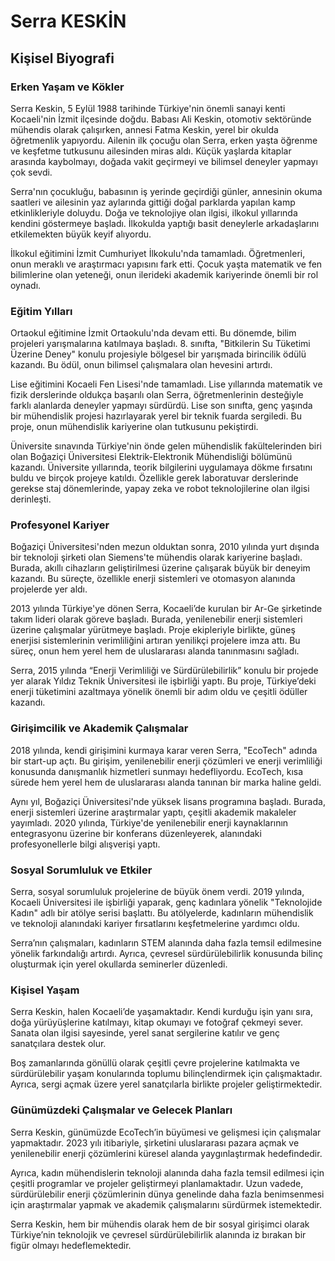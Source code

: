 # Serra KESKİN

## Kişisel Biyografi

### Erken Yaşam ve Kökler

Serra Keskin, 5 Eylül 1988 tarihinde Türkiye'nin önemli sanayi kenti Kocaeli'nin İzmit ilçesinde doğdu. Babası Ali Keskin, otomotiv sektöründe mühendis olarak çalışırken, annesi Fatma Keskin, yerel bir okulda öğretmenlik yapıyordu. Ailenin ilk çocuğu olan Serra, erken yaşta öğrenme ve keşfetme tutkusunu ailesinden miras aldı. Küçük yaşlarda kitaplar arasında kaybolmayı, doğada vakit geçirmeyi ve bilimsel deneyler yapmayı çok sevdi.

Serra'nın çocukluğu, babasının iş yerinde geçirdiği günler, annesinin okuma saatleri ve ailesinin yaz aylarında gittiği doğal parklarda yapılan kamp etkinlikleriyle doluydu. Doğa ve teknolojiye olan ilgisi, ilkokul yıllarında kendini göstermeye başladı. İlkokulda yaptığı basit deneylerle arkadaşlarını etkilemekten büyük keyif alıyordu.

İlkokul eğitimini İzmit Cumhuriyet İlkokulu'nda tamamladı. Öğretmenleri, onun meraklı ve araştırmacı yapısını fark etti. Çocuk yaşta matematik ve fen bilimlerine olan yeteneği, onun ilerideki akademik kariyerinde önemli bir rol oynadı.

### Eğitim Yılları

Ortaokul eğitimine İzmit Ortaokulu'nda devam etti. Bu dönemde, bilim projeleri yarışmalarına katılmaya başladı. 8. sınıfta, "Bitkilerin Su Tüketimi Üzerine Deney" konulu projesiyle bölgesel bir yarışmada birincilik ödülü kazandı. Bu ödül, onun bilimsel çalışmalara olan hevesini artırdı.

Lise eğitimini Kocaeli Fen Lisesi'nde tamamladı. Lise yıllarında matematik ve fizik derslerinde oldukça başarılı olan Serra, öğretmenlerinin desteğiyle farklı alanlarda deneyler yapmayı sürdürdü. Lise son sınıfta, genç yaşında bir mühendislik projesi hazırlayarak yerel bir teknik fuarda sergiledi. Bu proje, onun mühendislik kariyerine olan tutkusunu pekiştirdi.

Üniversite sınavında Türkiye'nin önde gelen mühendislik fakültelerinden biri olan Boğaziçi Üniversitesi Elektrik-Elektronik Mühendisliği bölümünü kazandı. Üniversite yıllarında, teorik bilgilerini uygulamaya dökme fırsatını buldu ve birçok projeye katıldı. Özellikle gerek laboratuvar derslerinde gerekse staj dönemlerinde, yapay zeka ve robot teknolojilerine olan ilgisi derinleşti.

### Profesyonel Kariyer

Boğaziçi Üniversitesi'nden mezun olduktan sonra, 2010 yılında yurt dışında bir teknoloji şirketi olan Siemens'te mühendis olarak kariyerine başladı. Burada, akıllı cihazların geliştirilmesi üzerine çalışarak büyük bir deneyim kazandı. Bu süreçte, özellikle enerji sistemleri ve otomasyon alanında projelerde yer aldı.

2013 yılında Türkiye'ye dönen Serra, Kocaeli’de kurulan bir Ar-Ge şirketinde takım lideri olarak göreve başladı. Burada, yenilenebilir enerji sistemleri üzerine çalışmalar yürütmeye başladı. Proje ekipleriyle birlikte, güneş enerjisi sistemlerinin verimliliğini artıran yenilikçi projelere imza attı. Bu süreç, onun hem yerel hem de uluslararası alanda tanınmasını sağladı. 

Serra, 2015 yılında “Enerji Verimliliği ve Sürdürülebilirlik” konulu bir projede yer alarak Yıldız Teknik Üniversitesi ile işbirliği yaptı. Bu proje, Türkiye’deki enerji tüketimini azaltmaya yönelik önemli bir adım oldu ve çeşitli ödüller kazandı.

### Girişimcilik ve Akademik Çalışmalar

2018 yılında, kendi girişimini kurmaya karar veren Serra, "EcoTech" adında bir start-up açtı. Bu girişim, yenilenebilir enerji çözümleri ve enerji verimliliği konusunda danışmanlık hizmetleri sunmayı hedefliyordu. EcoTech, kısa sürede hem yerel hem de uluslararası alanda tanınan bir marka haline geldi. 

Aynı yıl, Boğaziçi Üniversitesi'nde yüksek lisans programına başladı. Burada, enerji sistemleri üzerine araştırmalar yaptı, çeşitli akademik makaleler yayımladı. 2020 yılında, Türkiye'de yenilenebilir enerji kaynaklarının entegrasyonu üzerine bir konferans düzenleyerek, alanındaki profesyonellerle bilgi alışverişi yaptı.

### Sosyal Sorumluluk ve Etkiler

Serra, sosyal sorumluluk projelerine de büyük önem verdi. 2019 yılında, Kocaeli Üniversitesi ile işbirliği yaparak, genç kadınlara yönelik "Teknolojide Kadın" adlı bir atölye serisi başlattı. Bu atölyelerde, kadınların mühendislik ve teknoloji alanındaki kariyer fırsatlarını keşfetmelerine yardımcı oldu. 

Serra’nın çalışmaları, kadınların STEM alanında daha fazla temsil edilmesine yönelik farkındalığı artırdı. Ayrıca, çevresel sürdürülebilirlik konusunda bilinç oluşturmak için yerel okullarda seminerler düzenledi. 

### Kişisel Yaşam

Serra Keskin, halen Kocaeli’de yaşamaktadır. Kendi kurduğu işin yanı sıra, doğa yürüyüşlerine katılmayı, kitap okumayı ve fotoğraf çekmeyi sever. Sanata olan ilgisi sayesinde, yerel sanat sergilerine katılır ve genç sanatçılara destek olur. 

Boş zamanlarında gönüllü olarak çeşitli çevre projelerine katılmakta ve sürdürülebilir yaşam konularında toplumu bilinçlendirmek için çalışmaktadır. Ayrıca, sergi açmak üzere yerel sanatçılarla birlikte projeler geliştirmektedir. 

### Günümüzdeki Çalışmalar ve Gelecek Planları

Serra Keskin, günümüzde EcoTech’in büyümesi ve gelişmesi için çalışmalar yapmaktadır. 2023 yılı itibariyle, şirketini uluslararası pazara açmak ve yenilenebilir enerji çözümlerini küresel alanda yaygınlaştırmak hedefindedir. 

Ayrıca, kadın mühendislerin teknoloji alanında daha fazla temsil edilmesi için çeşitli programlar ve projeler geliştirmeyi planlamaktadır. Uzun vadede, sürdürülebilir enerji çözümlerinin dünya genelinde daha fazla benimsenmesi için araştırmalar yapmak ve akademik çalışmalarını sürdürmek istemektedir.

Serra Keskin, hem bir mühendis olarak hem de bir sosyal girişimci olarak Türkiye’nin teknolojik ve çevresel sürdürülebilirlik alanında iz bırakan bir figür olmayı hedeflemektedir.
